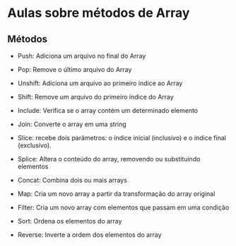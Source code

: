 # Aulas sobre métodos de Array

## Métodos

- Push: Adiciona um arquivo no final do Array

- Pop: Remove o último arquivo do Array

- Unshift: Adiciona um arquivo ao primeiro índice ao Array

- Shift: Remove um arquivo do primeiro índice do Array

- Include: Verifica se o array contém um determinado elemento

- Join: Converte o array em uma string

- Slice: recebe dois parâmetros: o índice inicial (inclusivo) e o índice
final (exclusivo).

- Splice: Altera o conteúdo do array, removendo ou substituindo
elementos

- Concat: Combina dois ou mais arrays

- Map: Cria um novo array a partir da transformação do array original

- Filter: Cria um novo array com elementos que passam em uma
condição

- Sort: Ordena os elementos do array

- Reverse: Inverte a ordem dos elementos do array